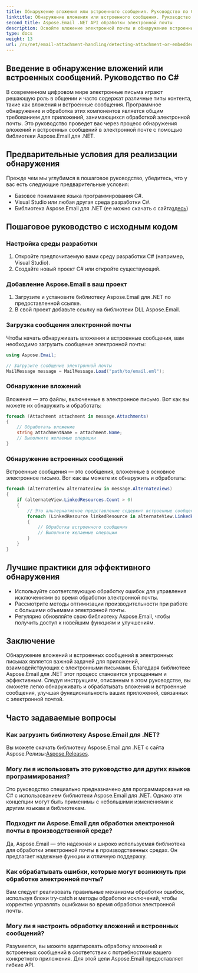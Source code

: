 ```yaml
---
title: Обнаружение вложения или встроенного сообщения. Руководство по C#
linktitle: Обнаружение вложения или встроенного сообщения. Руководство по C#
second_title: Aspose.Email .NET API обработки электронной почты
description: Освойте вложение электронной почты и обнаружение встроенных сообщений на C# с помощью Aspose.Email для .NET. Улучшите качество обработки электронной почты с помощью нашего подробного руководства.
type: docs
weight: 13
url: /ru/net/email-attachment-handling/detecting-attachment-or-embedded-message-csharp-guide/
---
```


## Введение в обнаружение вложений или встроенных сообщений. Руководство по C#

В современном цифровом мире электронные письма играют решающую роль в общении и часто содержат различные типы контента, такие как вложения и встроенные сообщения. Программное обнаружение и обработка этих компонентов является общим требованием для приложений, занимающихся обработкой электронной почты. Это руководство проведет вас через процесс обнаружения вложений и встроенных сообщений в электронной почте с помощью библиотеки Aspose.Email для .NET.

## Предварительные условия для реализации обнаружения

Прежде чем мы углубимся в пошаговое руководство, убедитесь, что у вас есть следующие предварительные условия:

- Базовое понимание языка программирования C#.
- Visual Studio или любая другая среда разработки C#.
-  Библиотека Aspose.Email для .NET (ее можно скачать с сайта[здесь](https://products.aspose.com/email/net))

## Пошаговое руководство с исходным кодом

### Настройка среды разработки

1. Откройте предпочитаемую вами среду разработки C# (например, Visual Studio).
2. Создайте новый проект C# или откройте существующий.

### Добавление Aspose.Email в ваш проект

1. Загрузите и установите библиотеку Aspose.Email для .NET по предоставленной ссылке.
2. В свой проект добавьте ссылку на библиотеки DLL Aspose.Email.

### Загрузка сообщения электронной почты

Чтобы начать обнаруживать вложения и встроенные сообщения, вам необходимо загрузить сообщение электронной почты:

```csharp
using Aspose.Email;

// Загрузите сообщение электронной почты
MailMessage message = MailMessage.Load("path/to/email.eml");
```

### Обнаружение вложений

Вложения — это файлы, включенные в электронное письмо. Вот как вы можете их обнаружить и обработать:

```csharp
foreach (Attachment attachment in message.Attachments)
{
    // Обработать вложение
    string attachmentName = attachment.Name;
    // Выполните желаемые операции
}
```

### Обнаружение встроенных сообщений

Встроенные сообщения — это сообщения, вложенные в основное электронное письмо. Вот как вы можете их обнаружить и обработать:

```csharp
foreach (AlternateView alternateView in message.AlternateViews)
{
    if (alternateView.LinkedResources.Count > 0)
    {
        // Это альтернативное представление содержит встроенные сообщения.
        foreach (LinkedResource linkedResource in alternateView.LinkedResources)
        {
            // Обработка встроенного сообщения
            // Выполните желаемые операции
        }
    }
}
```

## Лучшие практики для эффективного обнаружения

- Используйте соответствующую обработку ошибок для управления исключениями во время обработки электронной почты.
- Рассмотрите методы оптимизации производительности при работе с большими объемами электронной почты.
- Регулярно обновляйте свою библиотеку Aspose.Email, чтобы получить доступ к новейшим функциям и улучшениям.

## Заключение

Обнаружение вложений и встроенных сообщений в электронных письмах является важной задачей для приложений, взаимодействующих с электронными письмами. Благодаря библиотеке Aspose.Email для .NET этот процесс становится упрощенным и эффективным. Следуя инструкциям, описанным в этом руководстве, вы сможете легко обнаруживать и обрабатывать вложения и встроенные сообщения, улучшая функциональность ваших приложений, связанных с электронной почтой.

## Часто задаваемые вопросы

### Как загрузить библиотеку Aspose.Email для .NET?

 Вы можете скачать библиотеку Aspose.Email для .NET с сайта Aspose.Релизы:[Aspose.Releases](https://releases.aspose.com/email/net/).

### Могу ли я использовать это руководство для других языков программирования?

Это руководство специально предназначено для программирования на C# с использованием библиотеки Aspose.Email для .NET. Однако эти концепции могут быть применимы с небольшими изменениями к другим языкам и библиотекам.

### Подходит ли Aspose.Email для обработки электронной почты в производственной среде?

Да, Aspose.Email — это надежная и широко используемая библиотека для обработки электронной почты в производственных средах. Он предлагает надежные функции и отличную поддержку.

### Как обрабатывать ошибки, которые могут возникнуть при обработке электронной почты?

Вам следует реализовать правильные механизмы обработки ошибок, используя блоки try-catch и методы обработки исключений, чтобы корректно управлять ошибками во время обработки электронной почты.

### Могу ли я настроить обработку вложений и встроенных сообщений?

Разумеется, вы можете адаптировать обработку вложений и встроенных сообщений в соответствии с потребностями вашего конкретного приложения. Для этой цели Aspose.Email предоставляет гибкие API.